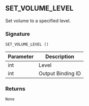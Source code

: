 ## SET\_VOLUME\_LEVEL

Set volume to a specified level.


### Signature

`SET_VOLUME_LEVEL () `


| Parameter | Description |
| --- | --- |
| int | Level |
| int | Output Binding ID |


### Returns

`None`